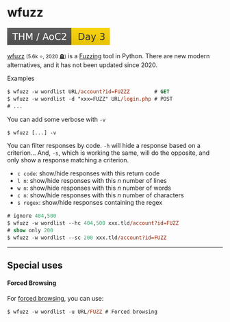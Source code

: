 # wfuzz

[![adventofcyber2](../../../../_badges/thm/adventofcyber2/day3.svg)](https://tryhackme.com/room/adventofcyber2)

<div class="row row-cols-lg-2"><div>

[wfuzz](https://github.com/xmendez/wfuzz) <small>(5.6k ⭐, 2020 🪦)</small> is a [Fuzzing](/cybersecurity/red-team/s2.discovery/techniques/websites/fuzzing.md) tool in Python. There are new modern alternatives, and it has not been updated since 2020.

Examples

```ps
$ wfuzz -w wordlist URL/account?id=FUZZZ        # GET
$ wfuzz -w wordlist -d "xxx=FUZZ" URL/login.php # POST
# ...
```

You can add some verbose with `-v`

```ps
$ wfuzz [...] -v
```
</div><div>

You can filter responses by code. `-h` will hide a response based on a criterion... And, `-s`, which is working the same, will do the opposite, and only show a response matching a criterion.

* `c code`: show/hide responses with this return code
* `l n`: show/hide responses with this $n$ number of lines
* `w n`: show/hide responses with this $n$ number of words
* `c n`: show/hide responses with this $n$ number of characters
* `s regex`: show/hide responses containing the regex

```ps
# ignore 404,500
$ wfuzz -w wordlist --hc 404,500 xxx.tld/account?id=FUZZ
# show only 200
$ wfuzz -w wordlist --sc 200 xxx.tld/account?id=FUZZ
```
</div></div>

<hr class="sep-both">

## Special uses

<div class="row row-cols-lg-2"><div>

#### Forced Browsing

For [forced browsing](/cybersecurity/red-team/s2.discovery/techniques/websites/forced_browsing.md), you can use:

```ps
$ wfuzz -w wordlist -u URL/FUZZ # Forced browsing
```
</div><div>
</div></div>